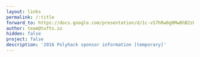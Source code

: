 ```yaml
---
layout: links
permalink: /:title
forward_to: https://docs.google.com/presentation/d/1c-vS7hRw0g0Mw8hB2zQRgp1yfh1XoHx_XFqfrk_GJCc/edit?usp=drive_web
author: team@tufts.io
hidden: false
project: false
description: '2016 Polyhack sponsor information [temporary]'
---
```

